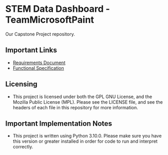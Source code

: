 # STEM Data Dashboard - TeamMicrosoftPaint
Our Capstone Project repository.

## Important Links
- [Requirements Document](https://docs.google.com/document/d/157iyS07rQm8yJFJeVWR_ZD2b1uBtJpyaRzKcNHmdzCQ/edit)
- [Functional Specification](https://docs.google.com/document/d/1Ypb2SLG7-zbuIucbpgP6dW7aTDYOCHmwdaHG1EaElTI/edit)

## Licensing
- This project is licensed under both the GPL GNU License, and the Mozilla Public License (MPL). Please see the LICENSE file, and see the headers of each file in this repository for more information.

## Important Implementation Notes
- This project is written using Python 3.10.0. Please make sure you have this version or greater installed in order for code to run and interpret correctly.